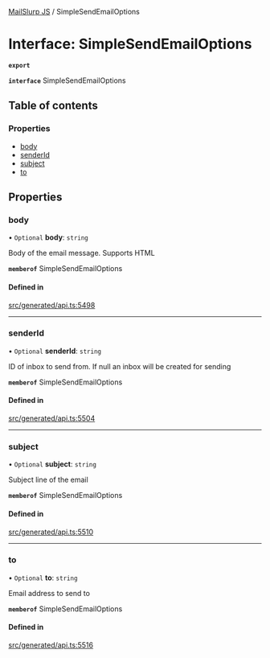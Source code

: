 [MailSlurp JS](../README.md) / SimpleSendEmailOptions

# Interface: SimpleSendEmailOptions

**`export`**

**`interface`** SimpleSendEmailOptions

## Table of contents

### Properties

- [body](SimpleSendEmailOptions.md#body)
- [senderId](SimpleSendEmailOptions.md#senderid)
- [subject](SimpleSendEmailOptions.md#subject)
- [to](SimpleSendEmailOptions.md#to)

## Properties

### body

• `Optional` **body**: `string`

Body of the email message. Supports HTML

**`memberof`** SimpleSendEmailOptions

#### Defined in

[src/generated/api.ts:5498](https://github.com/mailslurp/mailslurp-client/blob/20b4039/src/generated/api.ts#L5498)

___

### senderId

• `Optional` **senderId**: `string`

ID of inbox to send from. If null an inbox will be created for sending

**`memberof`** SimpleSendEmailOptions

#### Defined in

[src/generated/api.ts:5504](https://github.com/mailslurp/mailslurp-client/blob/20b4039/src/generated/api.ts#L5504)

___

### subject

• `Optional` **subject**: `string`

Subject line of the email

**`memberof`** SimpleSendEmailOptions

#### Defined in

[src/generated/api.ts:5510](https://github.com/mailslurp/mailslurp-client/blob/20b4039/src/generated/api.ts#L5510)

___

### to

• `Optional` **to**: `string`

Email address to send to

**`memberof`** SimpleSendEmailOptions

#### Defined in

[src/generated/api.ts:5516](https://github.com/mailslurp/mailslurp-client/blob/20b4039/src/generated/api.ts#L5516)
